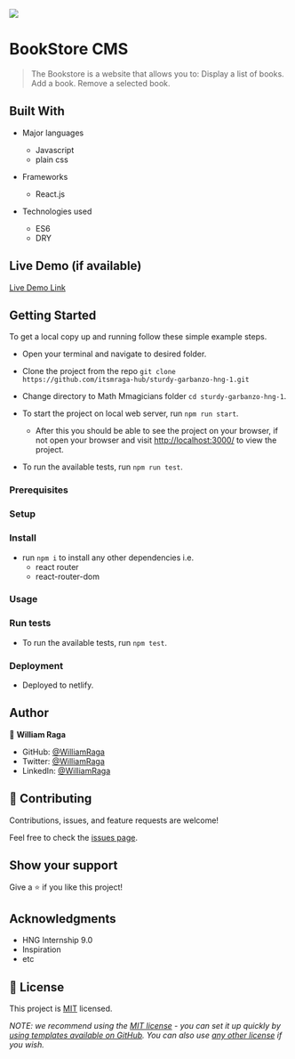 ![](https://img.shields.io/badge/Microverse-blueviolet)

# BookStore CMS

> The Bookstore is a website that allows you to: Display a list of books. Add a book. Remove a selected book.

## Built With

- Major languages
  - Javascript
  - plain css
- Frameworks
  - React.js

- Technologies used
  - ES6
  - DRY

## Live Demo (if available)

[Live Demo Link](https://shiny-marigold-a6cec4.netlify.app/)

## Getting Started

To get a local copy up and running follow these simple example steps.

- Open your terminal and navigate to desired folder.

- Clone the project from the repo `git clone https://github.com/itsmraga-hub/sturdy-garbanzo-hng-1.git`

- Change directory to Math Mmagicians folder `cd sturdy-garbanzo-hng-1`.

- To start the project on local web server, run `npm run start`.

  - After this you should be able to see the project on your browser, if not open your browser and visit [http://localhost:3000/](http://localhost:3000/) to view the project.

- To run the available tests, run `npm run test`.

### Prerequisites

### Setup

### Install

- run `npm i` to install any other dependencies i.e.
  - react router
  - react-router-dom

### Usage

### Run tests

- To run the available tests, run `npm test`.

### Deployment

- Deployed to netlify.

## Author

👤 **William Raga**

- GitHub: [@WilliamRaga](https://github.com/itsmraga-hub)
- Twitter: [@WilliamRaga](https://twitter.com/RagaMacharia)
- LinkedIn: [@WilliamRaga](https://linkedin.com/in/itsmraga/)

## 🤝 Contributing

Contributions, issues, and feature requests are welcome!

Feel free to check the [issues page](../../issues/).

## Show your support

Give a ⭐️ if you like this project!

## Acknowledgments

- HNG Internship 9.0
- Inspiration
- etc

## 📝 License

This project is [MIT](./LICENSE) licensed.

_NOTE: we recommend using the [MIT license](https://choosealicense.com/licenses/mit/) - you can set it up quickly by [using templates available on GitHub](https://docs.github.com/en/communities/setting-up-your-project-for-healthy-contributions/adding-a-license-to-a-repository). You can also use [any other license](https://choosealicense.com/licenses/) if you wish._
